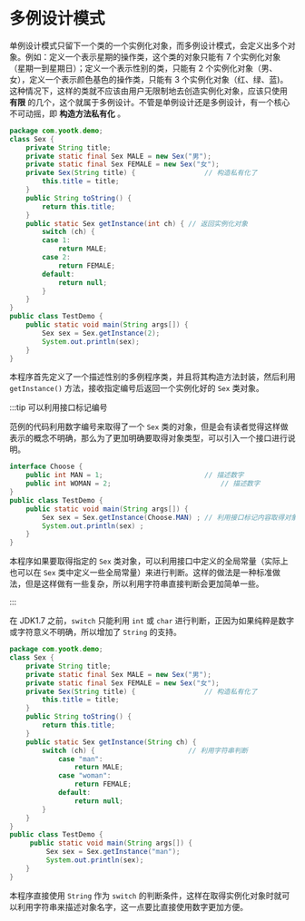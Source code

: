 # 多例设计模式

单例设计模式只留下一个类的一个实例化对象，而多例设计模式，会定义出多个对象。例如：定义一个表示星期的操作类，这个类的对象只能有
7 个实例化对象（星期一到星期日）；定义一个表示性别的类，只能有 2 个实例化对象（男、女），定义一个表示颜色基色的操作类，只能有 3
个实例化对象（红、绿、蓝)。这种情况下，这样的类就不应该由用户无限制地去创造实例化对象，应该只使用 **有限**
的几个，这个就属于多例设计。不管是单例设计还是多例设计，有一个核心不可动摇，即 **构造方法私有化** 。

```java
package com.yootk.demo;
class Sex {
	private String title;
	private static final Sex MALE = new Sex("男");
	private static final Sex FEMALE = new Sex("女");
	private Sex(String title) { 				// 构造私有化了
		this.title = title;
	}
	public String toString() {
		return this.title;
	}
	public static Sex getInstance(int ch) {	// 返回实例化对象
		switch (ch) {
		case 1:
			return MALE;
		case 2:
			return FEMALE;
		default:
			return null;
		}
	}
}
public class TestDemo {
	public static void main(String args[]) {
		Sex sex = Sex.getInstance(2);
		System.out.println(sex);
	}
}
```

本程序首先定义了一个描述性别的多例程序类，并且将其构造方法封装，然后利用 `getInstance()`
方法，接收指定编号后返回一个实例化好的 `Sex` 类对象。

:::tip 可以利用接口标记编号

范例的代码利用数字编号来取得了一个 `Sex` 类的对象，但是会有读者觉得这样做表示的概念不明确，那么为了更加明确要取得对象类型，可以引入一个接口进行说明。

```java
interface Choose {
	public int MAN = 1;							// 描述数字
	public int WOMAN = 2;							// 描述数字
}
public class TestDemo {
	public static void main(String args[]) {
		Sex sex = Sex.getInstance(Choose.MAN) ;	// 利用接口标记内容取得对象
		System.out.println(sex) ;
	}
}
```

本程序如果要取得指定的 `Sex` 类对象，可以利用接口中定义的全局常量（实际上也可以在 `Sex`
类中定义一些全局常量）来进行判断。这样的做法是一种标准做法，但是这样做有一些复杂，所以利用字符串直接判断会更加简单一些。

:::

在 JDK1.7 之前，`switch` 只能利用 `int` 或 `char` 进行判断，正因为如果纯粹是数字或字符意义不明确，所以增加了 `String` 的支持。

```java
package com.yootk.demo;
class Sex {
	private String title;
	private static final Sex MALE = new Sex("男");
	private static final Sex FEMALE = new Sex("女");
	private Sex(String title) { 				// 构造私有化了
		this.title = title;
	}
	public String toString() {
		return this.title;
	}
	public static Sex getInstance(String ch) {
		switch (ch) {						// 利用字符串判断
			case "man":
				return MALE;
			case "woman":
				return FEMALE;
			default:
				return null;
		}
	}
}
public class TestDemo {
	 public static void main(String args[]) {
		 Sex sex = Sex.getInstance("man");
		 System.out.println(sex);
	}
}
```

本程序直接使用 `String` 作为 `switch` 的判断条件，这样在取得实例化对象时就可以利用字符串来描述对象名字，这一点要比直接使用数字更加方便。
